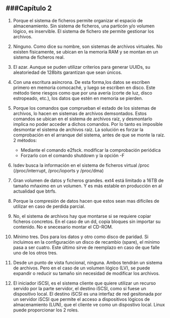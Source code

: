 ###Capítulo 2
----------------------------------------------------------------------------------------------------------------------------

1. Porque el sistema de ficheros permite organizar el espacio de almacenamiento. Sin sistema de ficheros, una particón y/o volumen lógico, es inservible. El sistema de fichero ste permite gestionar los archivos.

2. Ninguno. Como dice su nombre, son sistemas de archivos virtuales. No existen físicamente, se ubican en la memoria RAM y se montan en un sistema de ficheros real.

3. El azar. Aunque se puden utilizar criterios para generar UUIDs, su aleatoriedad de 128bits garantizan que sean únicos.

4. Con una escritura asíncrona. De esta forma,los datos se escriben primero en memoria comocaché, y luego se escriben en disco. Este método tiene riesgos como que por una avería (corte de luz, disco estropeado, etc.), los datos que estén en memoria se pierden.

5. Porque los comandos que comprueban el estado de los sistemas de archivos, lo hacen en sistemas de archivos demsontados. Estos comandos se ubican en el sistema de archivos raíz, y desmontarlo implica no poder acceder a dichos comandos. Por lo tanto es imposible desmontar el sistema de archivos raíz. La solución es forzar la comprobación en el arranque del sistema, antes de que se monte la raíz. 2 métodos:
   * Mediante el comando e2fsck. modificar la comprobación periódica
   * Forzarlo con el comando shutdown y la opción -F

6. lsdev busca la información en el sistema de ficheros virtual /proc (/proc/interrupt, /proc/ioports y /proc/dma)

7. Gran volumen de datos y ficheros grandes. ext4 está limitado a 16TB de tamaño mñaximo en un volumen. Y es más estable en producción en al actualidad que btrfs.

8. Porque la compresión de datos hacen que estos sean mas difíciles de utilizar en caso de perdida parcial.

9. No, el sistema de archivos hay que montarse si se requiere copiar ficheros concretos. En el caso de un dd, copia bloques sin importar su contenido. No e snecesario montar el CD-ROM.

10. Mínimo tres. Dos para los datos y otro como disco de paridad. Si incluimos en la configuración un disco de recambio (spare), el mínimo pasa a ser cuatro. Este último sirve de reemplazo en caso de que falle uno de los otros tres.

11. Desde un punto de vista funcional, ninguna. Ambos tendrán un sistema de archivos. Pero en el caso  de un volumen lógico (LV), se puede expandir o reducir su tamaño sin necesidad de modificar los archivos.

12. El iniciador iSCSI, es el sistema cliente que quiere utilizar un recurso servido por la parte servidor, el destino iSCSI, como si fuese un dispositivo local. El destino iSCSI es una interfaz de red gesitonada por un servidor iSCSI que permite el acceso a dispositivos lógicos de almacenamiento (LUN), que el cliente ve como un dispostivo local. Linux puede proporcionar los 2 roles.
